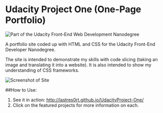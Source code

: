 # Udacity Project One (One-Page Portfolio)

![Part of the Udacity Front-End Web Development Nanodegree](https://img.shields.io/badge/Udacity-FEND-02b3e4.svg)

A portfolio site coded up with HTML and CSS for the Udacity Front-End Developer Nanodegree.

The site is intended to demonstrate my skills with code slicing (taking an image and translating it into a website). It is also intended to show my understanding of CSS frameworks.

![Screenshot of Site](http://i.imgur.com/SkPGg5L.jpg)

##How to Use:

1. See it in action: http://lastres0rt.github.io/UdacityProject-One/
2. Click on the featured projects for more information on each.

